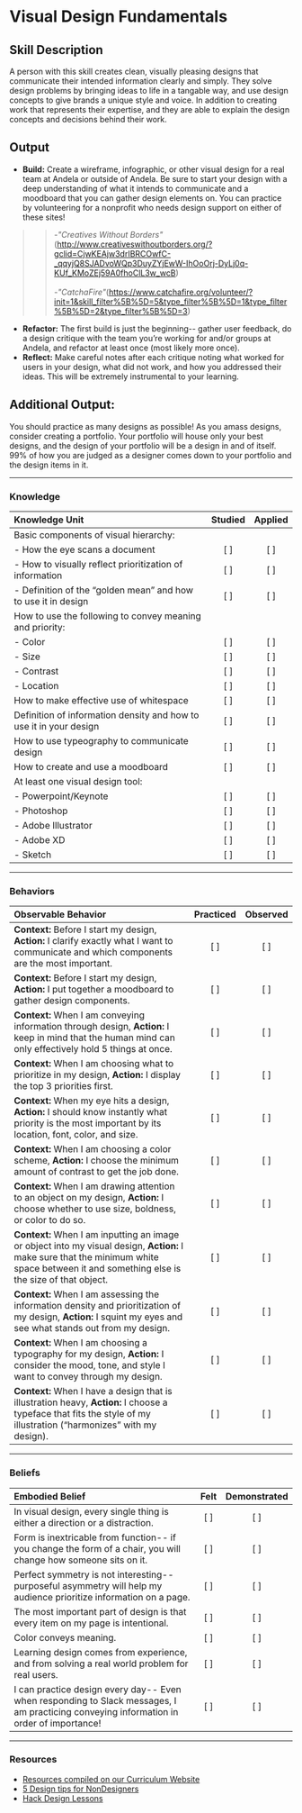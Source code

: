 # Visual Design Fundamentals

## Skill Description
A person with this skill creates clean, visually pleasing designs that communicate their intended information clearly and simply. They solve design problems by bringing ideas to life in a tangable way, and use design concepts to give brands a unique style and voice. In addition to creating work that represents their expertise, and they are able to explain the design concepts and decisions behind their work. 

## Output
- **Build:** Create a wireframe, infographic, or other visual design for a real team at Andela or outside of Andela. Be sure to start your design with a deep understanding of what it intends to communicate and a moodboard that you can gather design elements on. You can practice by volunteering for a nonprofit who needs design support on either of these sites!
>> _-"Creatives Without Borders"_(http://www.creativeswithoutborders.org/?gclid=CjwKEAjw3drIBRCOwfC-_qqyjQ8SJADvoWQp3DuyZYjEwW-IhOoOrj-DyLj0q-KUf_KMoZEj59A0fhoClL3w_wcB)<br><br>
>> _-"CatchaFire"_(https://www.catchafire.org/volunteer/?init=1&skill_filter%5B%5D=5&type_filter%5B%5D=1&type_filter%5B%5D=2&type_filter%5B%5D=3)
- **Refactor:** The first build is just the beginning-- gather user feedback, do a design critique with the team you’re working for and/or groups at Andela, and refactor at least once (most likely more once). 
- **Reflect:** Make careful notes after each critique noting what worked for users in your design, what did not work, and how you addressed their ideas. This will be extremely instrumental to your learning. 

## Additional Output: 
You should practice as many designs as possible! As you amass designs, consider creating a portfolio. Your portfolio will house only your best designs, and the design of your portfolio will be a design in and of itself. 99% of how you are judged as a designer comes down to your portfolio and the design items in it. 

----

### Knowledge
| Knowledge Unit | Studied | Applied |
|:---|:---:|:---:|
| Basic components of visual hierarchy: | | |
| - How the eye scans a document| [ ] | [ ] |
| - How to visually reflect prioritization of information | [ ] | [ ] |
| - Definition of the “golden mean” and how to use it in design | [ ] | [ ] |
| How to use the following to convey meaning and priority: | | |
|	- Color | [ ] | [ ] |
|	- Size | [ ] | [ ] |
|	- Contrast | [ ] | [ ] |
|	- Location | [ ] | [ ] |
| How to make effective use of whitespace | [ ] | [ ] |
| Definition of information density and how to use it in your design | [ ] | [ ] |
| How to use typeography to communicate design | [ ] | [ ] |
| How to create and use a moodboard | [ ] | [ ] |
| At least one visual design tool: | | |
|	- Powerpoint/Keynote | [ ] | [ ] |
|	- Photoshop | [ ] | [ ] |
|	- Adobe Illustrator | [ ] | [ ] |
|	- Adobe XD | [ ] | [ ] |
|	- Sketch | [ ] | [ ] |

---

### Behaviors
| Observable Behavior | Practiced | Observed |
|:---|:---:|:---:|
| **Context:** Before I start my design, **Action:** I clarify exactly what I want to communicate and which components are the most important.  | [ ] | [ ] |
| **Context:** Before I start my design, **Action:** I put together a moodboard to gather design components.  | [ ] | [ ] |
| **Context:** When I am conveying information through design, **Action:** I keep in mind that the human mind can only effectively hold 5 things at once.  | [ ] | [ ] |
| **Context:** When I am choosing what to prioritize in my design, **Action:** I display the top 3 priorities first.  | [ ] | [ ] |
| **Context:** When my eye hits a design, **Action:** I should know instantly what priority is the most important by its location, font, color, and size.  | [ ] | [ ] |
| **Context:** When I am choosing a color scheme, **Action:** I choose the minimum amount of contrast to get the job done. | [ ] | [ ] |
| **Context:** When I am drawing attention to an object on my design, **Action:** I choose whether to use size, boldness, or color to do so.  | [ ] | [ ] |
| **Context:** When I am inputting an image or object into my visual design, **Action:** I make sure that the minimum white space between it and something else is the size of that object.  | [ ] | [ ] |
| **Context:** When I am assessing the information density and prioritization of my design, **Action:** I squint my eyes and see what stands out from my design. | [ ] | [ ] |
| **Context:** When I am choosing a typography for my design, **Action:** I consider the mood, tone, and style I want to convey through my design. | [ ] | [ ] |
| **Context:** When I have a design that is illustration heavy, **Action:** I choose a typeface that fits the style of my illustration (“harmonizes” with my design).  | [ ] | [ ] |

-----

### Beliefs
| Embodied Belief | Felt | Demonstrated |
|:---|:---:|:---:|
| In visual design, every single thing is either a direction or a distraction. | [ ] | [ ] |
| Form is inextricable from function-- if you change the form of a chair, you will change how someone sits on it. | [ ] | [ ] |
| Perfect symmetry is not interesting-- purposeful asymmetry will help my audience prioritize information on a page. | [ ] | [ ] |
| The most important part of design is that every item on my page is intentional. | [ ] | [ ] |
| Color conveys meaning. | [ ] | [ ] |
| Learning design comes from experience, and from solving a real world problem for real users. | [ ] | [ ] |
| I can practice design every day-- Even when responding to Slack messages, I am practicing conveying information in order of importance! | [ ] | [ ] |

-----

### Resources
- [Resources compiled on our Curriculum Website](https://sites.google.com/andela.com/curriculum/tracks-in-progress/product-design?authuser=0)
- [5 Design tips for NonDesigners](https://medium.com/startup-grind/how-to-not-suck-at-design-a-5-minute-guide-for-the-non-designer-291efac43037)
- [Hack Design Lessons](https://hackdesign.org/lessons)
